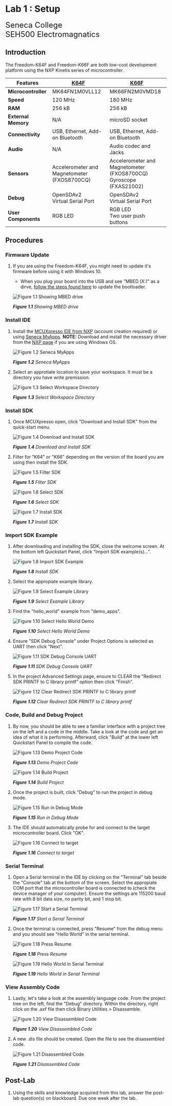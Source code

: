 # Lab 1 : Setup

<font size="5">
Seneca College</br>
SEH500 Electromagnatics
</font>

## Introduction

The Freedom-K64F and Freedom-K66F are both low-cost development platform using the NXP Kinetis series of microcontroller.

|Features|[K64F](https://www.nxp.com/design/development-boards/freedom-development-boards/mcu-boards/freedom-development-platform-for-kinetis-k64-k63-and-k24-mcus:FRDM-K64F)|[K66F](https://www.nxp.com/design/development-boards/freedom-development-boards/mcu-boards/freedom-development-platform-for-kinetis-k66-k65-and-k26-mcus:FRDM-K66F)|
|---|---|---|
|**Microcontroller**|MK64FN1M0VLL12|MK66FN2M0VMD18|
|**Speed**|120 MHz|180 MHz|
|**RAM**|256 kB|256 kB|
|**External Memory**|N/A|microSD socket|
|**Connectivity**|USB, Ethernet, Add-on Bluetooth|USB, Ethernet, Add-on Bluetooth|
|**Audio**|N/A|Audio codec and Jacks|
|**Sensors**|Accelerometer and Magnetometer<br/>(FXOS8700CQ)|Accelerometer and Magnetometer<br/>(FXOS8700CQ)<br/>Gyroscope (FXAS21002)|
|**Debug**|OpenSDAv2<br/>Virtual Serial Port|OpenSDAv2<br/>Virtual Serial Port|
|**User Components**|RGB LED|RGB LED<br/>Two user push buttons|

## Procedures

### Firmware Update

1. If you are using the Freedom-K64F, you might need to update it's firmware before using it with Windows 10.
    - When you plug your board into the USB and see "MBED (X:)" as a dirve, [follow the steps found here](https://www.nxp.com/document/guide/getting-started-with-the-frdm-k64f:NGS-FRDM-K64F?section=plug-it-in_plug-it-in-1) to update the bootloader.

    ![Figure 1.1 Showing MBED drive](lab1-mbed.png)

    ***Figure 1.1** Showing MBED drive*

### Install IDE

1. Install the [MCUXpresso IDE from NXP](https://www.nxp.com/design/software/mcuxpresso-software-and-tools-/mcuxpresso-integrated-development-environment-ide:MCUXpresso-IDE?#design-resources) (account creation required) or using [Seneca MyApps](https://myapps.senecacollege.ca/). **NOTE:** Download and install the necessary driver from the [NXP page]((https://www.nxp.com/design/software/mcuxpresso-software-and-tools-/mcuxpresso-integrated-development-environment-ide:MCUXpresso-IDE?#design-resources)) if you are using Windows OS.

    ![Figure 1.2 Seneca MyApps](lab1-myapps.png)

    ***Figure 1.2** Seneca MyApps*

1. Select an approtiate location to save your workspace. It must be a directory you have write premission.

    ![Figure 1.3 Select Workspace Directory](lab1-workspace.png)

    ***Figure 1.3** Select Workspace Directory*

### Install SDK

1. Once MCUXpresso open, click "Download and Install SDK" from the quick-start menu.

    ![Figure 1.4 Download and Install SDK](lab1-download-install-sdk.png)

    ***Figure 1.4** Download and Install SDK*

1. Filter for "K64" or "K66" depending on the version of the board you are using then install the SDK.

    ![Figure 1.5 Filter SDK](lab1-filter-sdk.png)

    ***Figure 1.5** Filter SDK*

    ![Figure 1.6 Select SDK](lab1-select-sdk.png)

    ***Figure 1.6** Select SDK*

    ![Figure 1.7 Install SDK](lab1-install-sdk.png)

    ***Figure 1.7** Install SDK*

### Import SDK Example

1. After downloading and installing the SDK, close the welcome screen. At the bottom left Quickstart Panel, click "Import SDK example(s)...".

    ![Figure 1.8 Import SDK Example](lab1-import-example.png)

    ***Figure 1.8** Install SDK*

1. Select the appropiate example library.

    ![Figure 1.9 Select Example Library](lab1-select-example.png)

    ***Figure 1.9** Select Example Library*

1. Find the "hello_world" example from "demo_apps".

    ![Figure 1.10 Select Hello World Demo](lab1-hello-world.png)

    ***Figure 1.10** Select Hello World Demo*

1. Ensure "SDK Debug Console" under Project Options is selected as UART then click "Next".

    ![Figure 1.11 SDK Debug Console UART](lab1-uart.png)

    ***Figure 1.11** SDK Debug Console UART*

1. In the project Advanced Settings page, ensure to CLEAR the "Redirect SDK PRINTF to C library printf" option then click "Finish".

    ![Figure 1.12 Clear Redirect SDK PRINTF to C library printf](lab1-printf.png)

    ***Figure 1.12** Clear Redirect SDK PRINTF to C library printf*

### Code, Build and Debug Project

1. By now, you should be able to see a familiar interface with a project tree on the left and a code in the middle. Take a look at the code and get an idea of what it is performing. Afterward, click "Build" at the lower left Quickstart Panel to compile the code.

    ![Figure 1.13 Demo Project Code](lab1-project-code.png)

    ***Figure 1.13** Demo Project Code*

    ![Figure 1.14 Build Project](lab1-build.png)

    ***Figure 1.14** Build Project*

1. Once the project is built, click "Debug" to run the project in debug mode.

    ![Figure 1.15 Run in Debug Mode](lab1-debug.png)

    ***Figure 1.15** Run in Debug Mode*

1. The IDE should automatically probe for and connect to the target microcontroller board. Click "OK".

    ![Figure 1.16 Connect to target](lab1-probe.png)

    ***Figure 1.16** Connect to target*

### Serial Terminal

1. Open a Serial terminal in the IDE by clicking on the "Terminal" tab beside the "Console" tab at the bottom of the screen. Select the appropiate COM port that the microcontroller board is connected to (check the device manager of your computer). Ensure the settings are 115200 baud rate with 8 bit data size, no parity bit, and 1 stop bit.

    ![Figure 1.17 Start a Serial Terminal](lab1-serial-terminal.png)

    ***Figure 1.17** Start a Serial Terminal*

1. Once the terminal is connected, press "Resume" from the debug menu and you should see "Hello World" in the serial terminal.

    ![Figure 1.18 Press Resume](lab1-resume.png)

    ***Figure 1.18** Press Resume*

    ![Figure 1.19 Hello World in Serial Terminal](lab1-hello-world-output.png)

    ***Figure 1.19** Hello World in Serial Terminal*

### View Assembly Code

1. Lastly, let's take a look at the assembly language code. From the project tree on the left, find the "Debug" directory. Within the directory, right click on the .axf file then click Binary Utilities > Disassemble.

    ![Figure 1.20 View Disassembled Code](lab1-tree-debug.png)

    ***Figure 1.20** View Disassembled Code*

1. A new .dis file should be created. Open the file to see the disassembled code.

    ![Figure 1.21 Disassembled Code](lab1-disassembled-code.png)

    ***Figure 1.21** Disassembled Code*

## Post-Lab

1. Using the skills and knowledge acquired from this lab, answer the post-lab question(s) on blackboard. Due one week after the lab.